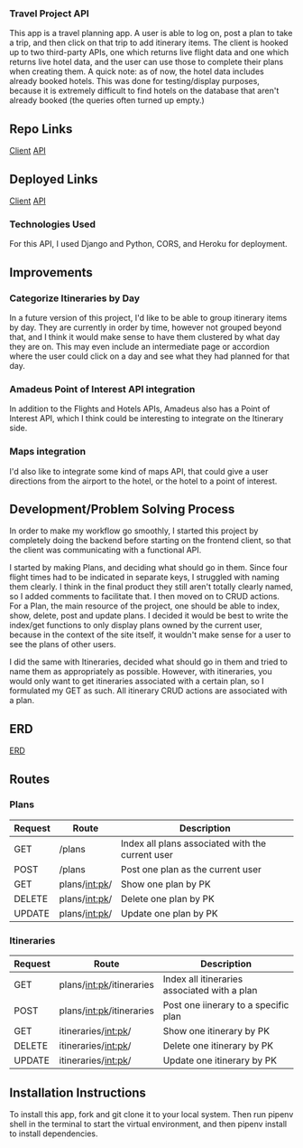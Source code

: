 ### Travel Project API

This app is a travel planning app. A user is able to log on, post a plan to take a trip, and then click on that trip to add itinerary items. The client is hooked up to two third-party APIs, one which returns live flight data and one which returns live hotel data, and the user can use those to complete their plans when creating them. A quick note: as of now, the hotel data includes already booked hotels. This was done for testing/display purposes, because it is extremely difficult to find hotels on the database that aren't already booked (the queries often turned up empty.)

## Repo Links

[Client](https://github.com/ztosyl/travel-project-client)
[API](https://github.com/ztosyl/travel-project-api)

## Deployed Links

[Client](https://ztosyl.github.io/travel-project-client)
[API](https://travel-project-api.herokuapp.com)

### Technologies Used

For this API, I used Django and Python, CORS, and Heroku for deployment.

## Improvements

### Categorize Itineraries by Day
In a future version of this project, I'd like to be able to group itinerary items by day. They are currently in order by time, however not grouped beyond that, and I think it would make sense to have them clustered by what day they are on. This may even include an intermediate page or accordion where the user could click on a day and see what they had planned for that day.

### Amadeus Point of Interest API integration
In addition to the Flights and Hotels APIs, Amadeus also has a Point of Interest API, which I think could be interesting to integrate on the Itinerary side.

### Maps integration
I'd also like to integrate some kind of maps API, that could give a user directions from the airport to the hotel, or the hotel to a point of interest.

## Development/Problem Solving Process

In order to make my workflow go smoothly, I started this project by completely doing the backend before starting on the frontend client, so that the client was communicating with a functional API.

I started by making Plans, and deciding what should go in them. Since four flight times had to be indicated in separate keys, I struggled with naming them clearly. I think in the final product they still aren't totally clearly named, so I added comments to facilitate that. I then moved on to CRUD actions. For a Plan, the main resource of the project, one should be able to index, show, delete, post and update plans. I decided it would be best to write the index/get functions to only display plans owned by the current user, because in the context of the site itself, it wouldn't make sense for a user to see the plans of other users.

I did the same with Itineraries, decided what should go in them and tried to name them as appropriately as possible. However, with itineraries, you would only want to get itineraries associated with a certain plan, so I formulated my GET as such. All itinerary CRUD actions are associated with a plan.

## ERD

[ERD](https://media.git.generalassemb.ly/user/27606/files/03670080-b465-11ea-99c8-d013ac4daf5d)

## Routes

### Plans
| Request      | Route | Description |
| ----------- | ----------- | ----------- |
| GET      | /plans | Index all plans associated with the current user |
| POST   | /plans | Post one plan as the current user |
| GET   | plans/<int:pk>/ | Show one plan by PK |
| DELETE   | plans/<int:pk>/ | Delete one plan by PK |
| UPDATE   | plans/<int:pk>/ | Update one plan by PK |

### Itineraries
| Request      | Route | Description |
| ----------- | ----------- | ----------- |
| GET      | plans/<int:pk>/itineraries | Index all itineraries associated with a plan |
| POST   | plans/<int:pk>/itineraries | Post one iinerary to a specific plan |
| GET   | itineraries/<int:pk>/ | Show one itinerary by PK |
| DELETE   | itineraries/<int:pk>/ | Delete one itinerary by PK |
| UPDATE   | itineraries/<int:pk>/ | Update one itinerary by PK |

## Installation Instructions

To install this app, fork and git clone it to your local system. Then run pipenv shell in the terminal to start the virtual environment, and then pipenv install to install dependencies.
